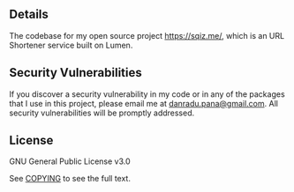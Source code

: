 ## Details

The codebase for my open source project https://sqiz.me/, which is an URL Shortener service built on Lumen.

## Security Vulnerabilities

If you discover a security vulnerability in my code or in any of the packages that I use in this project, please email me at danradu.pana@gmail.com. All security vulnerabilities will be promptly addressed.

## License

GNU General Public License v3.0

See [COPYING](COPYING) to see the full text.
